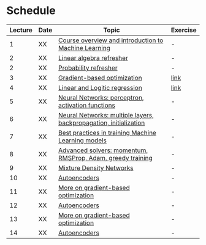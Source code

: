 # Schedule

| Lecture | Date | Topic                                                                           | Exercise |
|---------|------|---------------------------------------------------------------------------------|----------|
| 1       | XX   | [Course overview and introduction to Machine Learning](lectures/1_intro.md)     | -        |
| 2       | XX   | [Linear algebra refresher](lectures/2_linalg.md)                                | -        |
| 2       | XX   | [Probability refresher](lectures/2_prob.md)                                     | -        | 
| 3       | XX   | [Gradient-based optimization](lectures/3_gradopt.md)                            | [link](https://github.com/DIG-Kaust/MLgeoscience/blob/main/labs/notebooks/VisualOptimization/1_VisualOptimization.ipynb) |
| 4       | XX   | [Linear and Logitic regression](lectures/4_linreg.md)                           | [link](https://github.com/DIG-Kaust/MLgeoscience/blob/main/labs/notebooks/BasicTorch/2_BasicPytorch.ipynb) |
| 5       | XX   | [Neural Networks: perceptron, activation functions](lectures/XX.md)             | -        | 
| 6       | XX   | [Neural Networks: multiple layers, backpropagation, initialization](lectures/XX.md)                                       | -        | 
| 7       | XX   | [Best practices in training Machine Learning models](lectures/X.md)             | -        | 
| 8       | XX   | [Advanced solvers: momentum, RMSProp, Adam, greedy training](lectures/4_autoencoder.md)                                       | -        | 
| 9       | XX   | [Mixture Density Networks](lectures/XX.md)                  | -        | 
| 10      | XX   | [Autoencoders](lectures/4_autoencoder.md)                                       | -        | 
| 11      | XX   | [More on gradient-based optimization](lectures/10_gradopt1.md)                  | -        | 
| 12      | XX   | [Autoencoders](lectures/4_autoencoder.md)                                       | -        | 
| 13      | XX   | [More on gradient-based optimization](lectures/10_gradopt1.md)                  | -        | 
| 14      | XX   | [Autoencoders](lectures/4_autoencoder.md)                                       | -        | 
